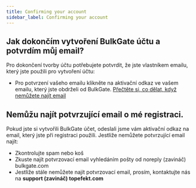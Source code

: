 ```yaml
---
title: Confirming your account
sidebar_label: Confirming your account
---
```


## Jak dokončím vytvoření BulkGate účtu a potvrdím můj email?
Pro dokončení tvorby účtu potřebujete potvrdit, že jste vlastníkem emailu, který jste použili pro vytvoření účtu:
-	Pro potvrzení vašeho emailu klikněte na aktivační odkaz ve vašem emailu, který jste obdrželi od BulkGate. [Přečtěte si, co dělat, když nemůžete najít email](#nemůžu-najít-potvrzující-email-o-mé-registraci)

## Nemůžu najít potvrzující email o mé registraci.
Pokud jste si vytvořili BulkGate účet, odeslali jsme vám aktivační odkaz na email, který jste při registraci použili. Jestliže nemůžete potvrzující email najít:
-	Zkontrolujte spam nebo koš
-	Zkuste najít potvrzovací email vyhledáním pošty od noreply (zavináč) bulkgate.com
-	Jestliže stále nemůžete najít potvrzovací email, prosím, kontaktujte nás na **support (zavináč) topefekt.com**
